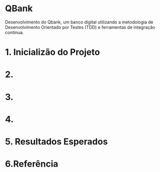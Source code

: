 # QBank
Desenvolvimento do Qbank, um banco digital utilizando a metodologia de Desenvolvimento Orientado por Testes (TDD) e  ferramentas de integração contínua. 

# 1. Inicializão do Projeto



# 2. 

# 3. 

# 4. 

# 5. Resultados Esperados 

# 6.Referência 
